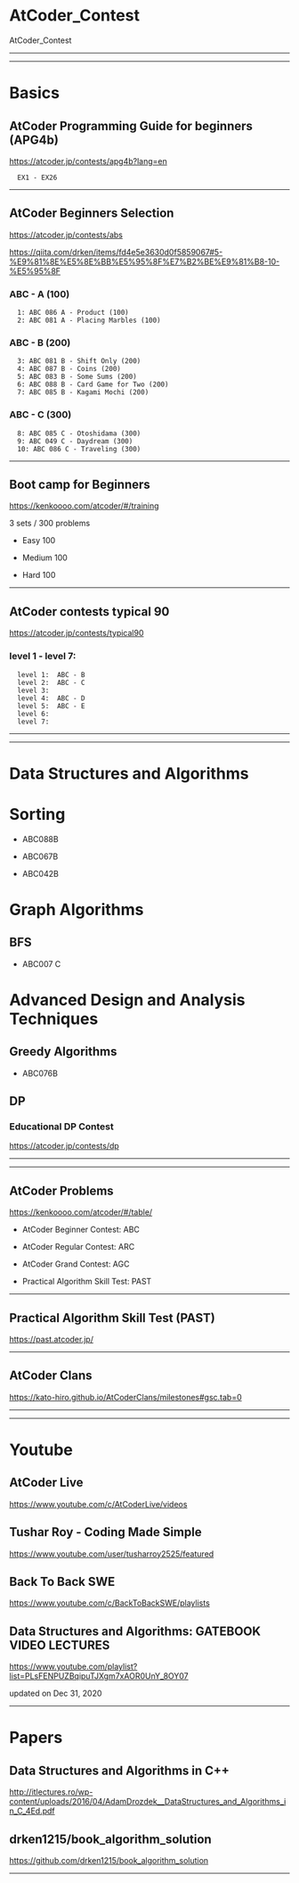 # AtCoder_Contest
AtCoder_Contest

-------
-------

# Basics


## AtCoder Programming Guide for beginners (APG4b)
https://atcoder.jp/contests/apg4b?lang=en

      EX1 - EX26

-------



## AtCoder Beginners Selection
https://atcoder.jp/contests/abs


https://qiita.com/drken/items/fd4e5e3630d0f5859067#5-%E9%81%8E%E5%8E%BB%E5%95%8F%E7%B2%BE%E9%81%B8-10-%E5%95%8F

### ABC - A (100)
      1: ABC 086 A - Product (100) 
      2: ABC 081 A - Placing Marbles (100)

### ABC - B (200)
      3: ABC 081 B - Shift Only (200) 
      4: ABC 087 B - Coins (200)
      5: ABC 083 B - Some Sums (200) 
      6: ABC 088 B - Card Game for Two (200)
      7: ABC 085 B - Kagami Mochi (200) 

### ABC - C (300)
      8: ABC 085 C - Otoshidama (300)
      9: ABC 049 C - Daydream (300) 
      10: ABC 086 C - Traveling (300)


-------


## Boot camp for Beginners
https://kenkoooo.com/atcoder/#/training

3 sets / 300 problems

- Easy 100 

- Medium 100 

- Hard 100 

-------

## AtCoder contests typical 90
https://atcoder.jp/contests/typical90

### level 1 - level 7:
      level 1:  ABC - B
      level 2:  ABC - C
      level 3:  
      level 4:  ABC - D
      level 5:  ABC - E
      level 6:
      level 7:



-------
-------

# Data Structures and Algorithms


# Sorting

- ABC088B

- ABC067B

- ABC042B


# Graph Algorithms

## BFS

- ABC007 C

# Advanced Design and Analysis Techniques

## Greedy Algorithms

- ABC076B


## DP
### Educational DP Contest
https://atcoder.jp/contests/dp







-------
-------

## AtCoder Problems
https://kenkoooo.com/atcoder/#/table/

- AtCoder Beginner Contest: ABC

- AtCoder Regular Contest: ARC

- AtCoder Grand Contest: AGC

- Practical Algorithm Skill Test: PAST

-------

## Practical Algorithm Skill Test (PAST)
https://past.atcoder.jp/

-------

## AtCoder Clans
https://kato-hiro.github.io/AtCoderClans/milestones#gsc.tab=0

-------
-------

# Youtube

## AtCoder Live
https://www.youtube.com/c/AtCoderLive/videos



## Tushar Roy - Coding Made Simple
https://www.youtube.com/user/tusharroy2525/featured



## Back To Back SWE
https://www.youtube.com/c/BackToBackSWE/playlists


## Data Structures and Algorithms: GATEBOOK VIDEO LECTURES
https://www.youtube.com/playlist?list=PLsFENPUZBqipuTJXgm7xAOR0UnY_8OY07


updated on Dec 31, 2020

-------

# Papers

## Data Structures and Algorithms in C++
http://itlectures.ro/wp-content/uploads/2016/04/AdamDrozdek__DataStructures_and_Algorithms_in_C_4Ed.pdf

## drken1215/book_algorithm_solution
https://github.com/drken1215/book_algorithm_solution







-------

